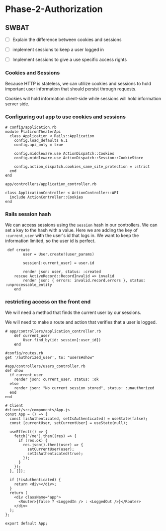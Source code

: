 # Phase-2-Authorization 

## SWBAT
- [ ] Explain the difference between cookies and sessions
- [ ] implement sessions to keep a user logged in
- [ ] Implement sessions to give a use specific access rights



### Cookies and Sessions  
Because HTTP is stateless, we can utilize cookies and sessions to hold important user information that should persist through requests.  

Cookies will hold information client-side while sessions will hold information server side. 

### Configuring out app to use cookies and sessions


```
# config/application.rb
module FlatironTheaterApi
  class Application < Rails::Application
    config.load_defaults 6.1
    config.api_only = true

    config.middleware.use ActionDispatch::Cookies
    config.middleware.use ActionDispatch::Session::CookieStore

    config.action_dispatch.cookies_same_site_protection = :strict 
  end
end

app/controllers/application_controller.rb

class ApplicationController < ActionController::API
  include ActionController::Cookies
end

```

### Rails session hash
We can access sessions using the `session` hash in our controllers. We can set a key to the hash with a value. Here we are adding the key of `:current_user` with the user's id that logs in. We want to keep the information limited, so the user id is perfect. 

```
 def create
        user = User.create!(user_params)
        
        session[:current_user] = user.id
        
        render json: user, status: :created
    rescue ActiveRecord::RecordInvalid => invalid
        render json: { errors: invalid.record.errors }, status: :unprocessable_entity
    end 

```

### restricting access on the front end
We will need a method that finds the current user by our sessions.

We will need to make a route and action that verifies that a user is logged. 

```
# app/controllers/application_controller.rb
    def current_user
        User.find_by(id: session[:user_id])
    end

#config/routes.rb
get '/authorized_user', to: "users#show"

#app/controllers/users_controller.rb
def show
  if current_user
    render json: current_user, status: :ok
  else
    render json: "No current session stored", status: :unauthorized
  end
end

# Client
#client/src/components/App.js
const App = () => {
  const [isAuthenticated, setIsAuthenticated] = useState(false);
  const [currentUser, setCurrentUser] = useState(null);

  useEffect(() => {
    fetch("/me").then((res) => {
      if (res.ok) {
        res.json().then((user) => {
          setCurrentUser(user);
          setIsAuthenticated(true);
        });
      }
    });
  }, []);

  if (!isAuthenticated) {
    return <div></div>;
  }
  return (
    <div className="app">
      <Router>{false ? <LoggedIn /> : <LoggedOut />}</Router>
    </div>
  );
};

export default App;


```